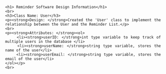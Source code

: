 <div align="justify">
	
	<h1> Reminder Software Design Information</h1>
	<br>
	<h3>Class Name: User</h3>
	<p><strong>Design: </strong>Created the 'User' class to implement the relationship between the User and the Reminder List.</p>
	<br>
	<p><strong>Attributes: </strong><ol>
		<li><strong>userID: </strong>int type variable to keep track of multiple users in the database </li>
		<li><strong>userName: </strong>string type variable, stores the name of the user</li>
		<li><strong>userEmail: </strong>string type variable, stores the email of the user</li>
	</ol></p>
	<br>
